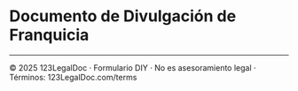 # Documento de Divulgación de Franquicia

---
© 2025 123LegalDoc · Formulario DIY · No es asesoramiento legal · Términos: 123LegalDoc.com/terms
